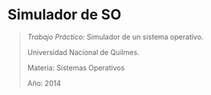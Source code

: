 Simulador de SO
============

> *Trabajo Práctico:* Simulador de un sistema operativo.
>
>
> Universidad Nacional de Quilmes.
>
> Materia: Sistemas Operativos
>
> Año: 2014
